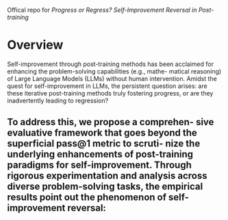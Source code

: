 Offical repo for *Progress or Regress? Self-Improvement Reversal in Post-training*

# Overview
Self-improvement through post-training methods has been acclaimed for enhancing the problem-solving capabilities (e.g., mathe- matical reasoning) of Large Language Models (LLMs) without human intervention. Amidst the quest for self-improvement in LLMs, the persistent question arises: are these iterative post-training methods truly fostering progress, or are they inadvertently leading to regression?

To address this, we propose a comprehen- sive evaluative framework that goes beyond the superficial pass@1 metric to scruti- nize the underlying enhancements of post-training paradigms for self-improvement. Through rigorous experimentation and analysis across diverse problem-solving tasks, the empirical results point out the phenomenon of self-improvement reversal:
- 



